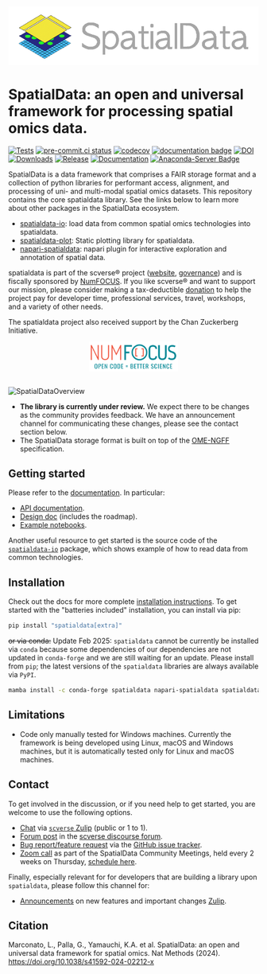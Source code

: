 ![SpatialData banner](https://github.com/scverse/spatialdata/blob/main/docs/_static/img/spatialdata_horizontal.png?raw=true)

# SpatialData: an open and universal framework for processing spatial omics data.

[![Tests][badge-tests]][link-tests]
[![pre-commit.ci status](https://results.pre-commit.ci/badge/github/scverse/spatialdata/main.svg)](https://results.pre-commit.ci/latest/github/scverse/spatialdata/main)
[![codecov](https://codecov.io/gh/scverse/spatialdata/branch/main/graph/badge.svg?token=X19DRSIMCU)](https://codecov.io/gh/scverse/spatialdata)
[![documentation badge](https://readthedocs.org/projects/scverse-spatialdata/badge/?version=latest)](https://spatialdata.scverse.org/en/latest/)
[![DOI](https://zenodo.org/badge/487366481.svg)](https://zenodo.org/badge/latestdoi/487366481)
[![Downloads](https://static.pepy.tech/badge/spatialdata)](https://pepy.tech/project/spatialdata)
[![Release](https://github.com/scverse/spatialdata/actions/workflows/release.yaml/badge.svg?event=release)](https://github.com/scverse/spatialdata/actions/workflows/release.yaml)
[![Documentation][badge-pypi]][link-pypi]
[![Anaconda-Server Badge](https://anaconda.org/conda-forge/spatialdata/badges/version.svg)](https://anaconda.org/conda-forge/spatialdata)

[badge-pypi]: https://badge.fury.io/py/spatialdata.svg
[link-pypi]: https://pypi.org/project/spatialdata/

SpatialData is a data framework that comprises a FAIR storage format and a collection of python libraries for performant access, alignment, and processing of uni- and multi-modal spatial omics datasets. This repository contains the core spatialdata library. See the links below to learn more about other packages in the SpatialData ecosystem.

- [spatialdata-io](https://github.com/scverse/spatialdata-io): load data from common spatial omics technologies into spatialdata.
- [spatialdata-plot](https://github.com/scverse/spatialdata-plot): Static plotting library for spatialdata.
- [napari-spatialdata](https://github.com/scverse/napari-spatialdata): napari plugin for interactive exploration and annotation of spatial data.

[//]: # "numfocus-fiscal-sponsor-attribution"

spatialdata is part of the scverse® project ([website](https://scverse.org), [governance](https://scverse.org/about/roles)) and is fiscally sponsored by [NumFOCUS](https://numfocus.org/).
If you like scverse® and want to support our mission, please consider making a tax-deductible [donation](https://numfocus.org/donate-to-scverse) to help the project pay for developer time, professional services, travel, workshops, and a variety of other needs.

The spatialdata project also received support by the Chan Zuckerberg Initiative.

<div align="center">
  <a href="https://numfocus.org/project/scverse">
    <img height="60px"
         src="https://raw.githubusercontent.com/numfocus/templates/master/images/numfocus-logo.png"
         align="center">
  </a>
</div>
<br>

![SpatialDataOverview](https://github.com/scverse/spatialdata/assets/1120672/cb91071f-12a7-4b8e-9430-2b3a0f65e52f)

- **The library is currently under review.** We expect there to be changes as the community provides feedback. We have an announcement channel for communicating these changes, please see the contact section below.
- The SpatialData storage format is built on top of the [OME-NGFF](https://ngff.openmicroscopy.org/latest/) specification.

## Getting started

Please refer to the [documentation][link-docs]. In particular:

- [API documentation][link-api].
- [Design doc][link-design-doc] (includes the roadmap).
- [Example notebooks][link-notebooks].

Another useful resource to get started is the source code of the [`spatialdata-io`](https://github.com/scverse/spatialdata-io) package, which shows example of how to read data from common technologies.

## Installation

Check out the docs for more complete [installation instructions](https://spatialdata.scverse.org/en/stable/installation.html). To get started with the "batteries included" installation, you can install via pip:

```bash
pip install "spatialdata[extra]"
```

~~or via conda:~~
Update Feb 2025: `spatialdata` cannot be currently be installed via `conda` because some dependencies of our dependencies are not updated in `conda-forge` and we are still waiting for an update. Please install from `pip`; the latest versions of the `spatialdata` libraries are always available via `PyPI`.

```bash
mamba install -c conda-forge spatialdata napari-spatialdata spatialdata-io spatialdata-plot
```

## Limitations

- Code only manually tested for Windows machines. Currently the framework is being developed using Linux, macOS and Windows machines, but it is automatically tested only for Linux and macOS machines.

## Contact

To get involved in the discussion, or if you need help to get started, you are welcome to use the following options.

- <ins>Chat</ins> via [`scverse` Zulip](https://scverse.zulipchat.com/#narrow/stream/315824-spatial) (public or 1 to 1).
- <ins>Forum post</ins> in the [scverse discourse forum](https://discourse.scverse.org/).
- <ins>Bug report/feature request</ins> via the [GitHub issue tracker][issue-tracker].
- <ins>Zoom call</ins> as part of the SpatialData Community Meetings, held every 2 weeks on Thursday, [schedule here](https://hackmd.io/enWU826vRai-JYaL7TZaSw).

Finally, especially relevant for for developers that are building a library upon `spatialdata`, please follow this channel for:

- <ins>Announcements</ins> on new features and important changes [Zulip](https://imagesc.zulipchat.com/#narrow/stream/329057-scverse/topic/spatialdata.20announcements).

## Citation

Marconato, L., Palla, G., Yamauchi, K.A. et al. SpatialData: an open and universal data framework for spatial omics. Nat Methods (2024). https://doi.org/10.1038/s41592-024-02212-x

<!-- Links -->

[scverse-discourse]: https://discourse.scverse.org/
[issue-tracker]: https://github.com/scverse/spatialdata/issues
[design doc]: https://scverse-spatialdata.readthedocs.io/en/stable/design_doc.html
[link-docs]: https://spatialdata.scverse.org/en/stable/
[link-api]: https://spatialdata.scverse.org/en/stable/api.html
[link-design-doc]: https://spatialdata.scverse.org/en/stable/design_doc.html
[link-notebooks]: https://spatialdata.scverse.org/en/stable/tutorials/notebooks/notebooks.html
[badge-tests]: https://github.com/scverse/spatialdata/actions/workflows/test.yaml/badge.svg
[link-tests]: https://github.com/scverse/spatialdata/actions/workflows/test.yaml
